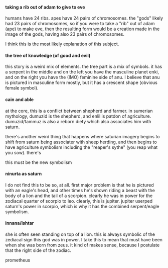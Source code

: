 
#### taking a rib out of adam to give to eve

humans have 24 ribs. apes have 24 pairs of chromosomes. the "gods" likely had 23 pairs of chromosomes, so if you were to take a "rib" out of adam (ape) to make eve, then the resulting form would be a creation made in the image of the gods, having also 23 pairs of chromosomes.

I think this is the most likely explanation of this subject.

#### the tree of knowledge (of good and evil)

this story is a weird mix of elements. the tree part is a mix of symbols. it has a serpent in the middle and on the left you have the masculine planet enki, and on the right you have the (IMO) feminine side of anu. I believe that anu is pictured in masculine form mostly, but it has a crescent shape (obvious female symbol).

#### cain and able

at the core, this is a conflict between shepherd and farmer. in sumerian mythology, dumuzid is the shepherd, and enlil is patdon of agriculture. dumuzid/tammuz is also a reborn diety which also associates him with saturn.

there's another weird thing that happens where saturian imagery begins to shift from saturn being associater with sheep herding, and then begins to have agriculture symbolism including the "reaper's sythe" (you reap what you sow). there's

this must be the new symbolism

#### ninurta as saturn

I do not find this to be so, at all. first major problem is that he is pictured with an eagle's head, and other times he's shown riding a beast with the body of a lion and the tail of a scorpion. clearly he was in power for the zodiacal quarter of scorpio to leo. clearly, this is jupiter. jupiter userped saturn's power in scorpio, which is why it has the combined serpent/eagle symbolism.

#### innana/ishtar

she is often seen standing on top of a lion. this is always symbolic of the zediacal sign this god was in power. I take this to mean that must have been when she was born from zeus. it kind of makes sense, because I postulate that the right side of the zodiac.


prometheus

